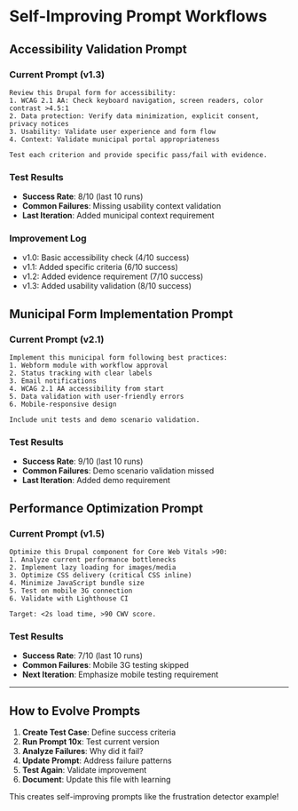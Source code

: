 # Self-Improving Prompt Workflows

## Accessibility Validation Prompt

### Current Prompt (v1.3)
```
Review this Drupal form for accessibility:
1. WCAG 2.1 AA: Check keyboard navigation, screen readers, color contrast >4.5:1
2. Data protection: Verify data minimization, explicit consent, privacy notices
3. Usability: Validate user experience and form flow
4. Context: Validate municipal portal appropriateness

Test each criterion and provide specific pass/fail with evidence.
```

### Test Results
- **Success Rate**: 8/10 (last 10 runs)
- **Common Failures**: Missing usability context validation
- **Last Iteration**: Added municipal context requirement

### Improvement Log
- v1.0: Basic accessibility check (4/10 success)
- v1.1: Added specific criteria (6/10 success) 
- v1.2: Added evidence requirement (7/10 success)
- v1.3: Added usability validation (8/10 success)

## Municipal Form Implementation Prompt

### Current Prompt (v2.1)
```
Implement this municipal form following best practices:
1. Webform module with workflow approval
2. Status tracking with clear labels
3. Email notifications 
4. WCAG 2.1 AA accessibility from start
5. Data validation with user-friendly errors
6. Mobile-responsive design

Include unit tests and demo scenario validation.
```

### Test Results
- **Success Rate**: 9/10 (last 10 runs)
- **Common Failures**: Demo scenario validation missed
- **Last Iteration**: Added demo requirement

## Performance Optimization Prompt  

### Current Prompt (v1.5)
```
Optimize this Drupal component for Core Web Vitals >90:
1. Analyze current performance bottlenecks
2. Implement lazy loading for images/media
3. Optimize CSS delivery (critical CSS inline)
4. Minimize JavaScript bundle size
5. Test on mobile 3G connection
6. Validate with Lighthouse CI

Target: <2s load time, >90 CWV score.
```

### Test Results
- **Success Rate**: 7/10 (last 10 runs)
- **Common Failures**: Mobile 3G testing skipped
- **Next Iteration**: Emphasize mobile testing requirement

---

## How to Evolve Prompts

1. **Create Test Case**: Define success criteria
2. **Run Prompt 10x**: Test current version
3. **Analyze Failures**: Why did it fail?
4. **Update Prompt**: Address failure patterns  
5. **Test Again**: Validate improvement
6. **Document**: Update this file with learning

This creates self-improving prompts like the frustration detector example!